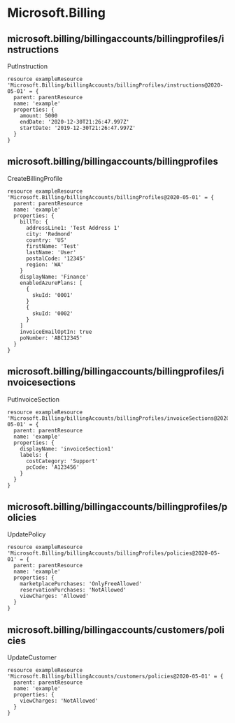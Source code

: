 # Microsoft.Billing

## microsoft.billing/billingaccounts/billingprofiles/instructions

PutInstruction
```bicep
resource exampleResource 'Microsoft.Billing/billingAccounts/billingProfiles/instructions@2020-05-01' = {
  parent: parentResource 
  name: 'example'
  properties: {
    amount: 5000
    endDate: '2020-12-30T21:26:47.997Z'
    startDate: '2019-12-30T21:26:47.997Z'
  }
}
```

## microsoft.billing/billingaccounts/billingprofiles

CreateBillingProfile
```bicep
resource exampleResource 'Microsoft.Billing/billingAccounts/billingProfiles@2020-05-01' = {
  parent: parentResource 
  name: 'example'
  properties: {
    billTo: {
      addressLine1: 'Test Address 1'
      city: 'Redmond'
      country: 'US'
      firstName: 'Test'
      lastName: 'User'
      postalCode: '12345'
      region: 'WA'
    }
    displayName: 'Finance'
    enabledAzurePlans: [
      {
        skuId: '0001'
      }
      {
        skuId: '0002'
      }
    ]
    invoiceEmailOptIn: true
    poNumber: 'ABC12345'
  }
}
```

## microsoft.billing/billingaccounts/billingprofiles/invoicesections

PutInvoiceSection
```bicep
resource exampleResource 'Microsoft.Billing/billingAccounts/billingProfiles/invoiceSections@2020-05-01' = {
  parent: parentResource 
  name: 'example'
  properties: {
    displayName: 'invoiceSection1'
    labels: {
      costCategory: 'Support'
      pcCode: 'A123456'
    }
  }
}
```

## microsoft.billing/billingaccounts/billingprofiles/policies

UpdatePolicy
```bicep
resource exampleResource 'Microsoft.Billing/billingAccounts/billingProfiles/policies@2020-05-01' = {
  parent: parentResource 
  name: 'example'
  properties: {
    marketplacePurchases: 'OnlyFreeAllowed'
    reservationPurchases: 'NotAllowed'
    viewCharges: 'Allowed'
  }
}
```

## microsoft.billing/billingaccounts/customers/policies

UpdateCustomer
```bicep
resource exampleResource 'Microsoft.Billing/billingAccounts/customers/policies@2020-05-01' = {
  parent: parentResource 
  name: 'example'
  properties: {
    viewCharges: 'NotAllowed'
  }
}
```
